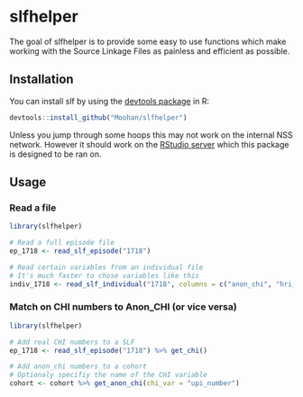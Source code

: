 # slfhelper

<!-- badges: start -->

<!-- badges: end -->

The goal of slfhelper is to provide some easy to use functions which make working with the Source Linkage Files as painless and efficient as possible.

## Installation

You can install slf by using the [devtools package](https://devtools.r-lib.org/)  in R:

``` r
devtools::install_github("Moohan/slfhelper")
```

Unless you jump through some hoops this may not work on the internal NSS network.
However it should work on the [RStudio server](http://nssrstudio.csa.scot.nhs.uk/) which this package is designed to be ran on.

## Usage

### Read a file

``` r
library(slfhelper)

# Read a full episode file
ep_1718 <- read_slf_episode("1718")

# Read certain variables from an individual file
# It's much faster to chose variables like this
indiv_1718 <- read_slf_individual("1718", columns = c("anon_chi", "hri_scot"))
```

### Match on CHI numbers to Anon_CHI (or vice versa)
``` r
library(slfhelper)

# Add real CHI numbers to a SLF
ep_1718 <- read_slf_episode("1718") %>% get_chi()

# Add anon_chi numbers to a cohort
# Optionaly specifiy the name of the CHI variable
cohort <- cohort %>% get_anon_chi(chi_var = "upi_number")
```


